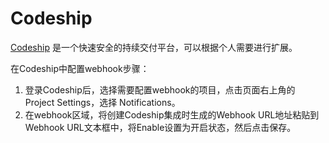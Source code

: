 # Codeship

[Codeship](https://codeship.com) 是一个快速安全的持续交付平台，可以根据个人需要进行扩展。

在Codeship中配置webhook步骤：
1. 登录Codeship后，选择需要配置webhook的项目，点击页面右上角的 Project Settings，选择 Notifications。
2. 在webhook区域，将创建Codeship集成时生成的Webhook URL地址粘贴到Webhook URL文本框中，将Enable设置为开启状态，然后点击保存。
